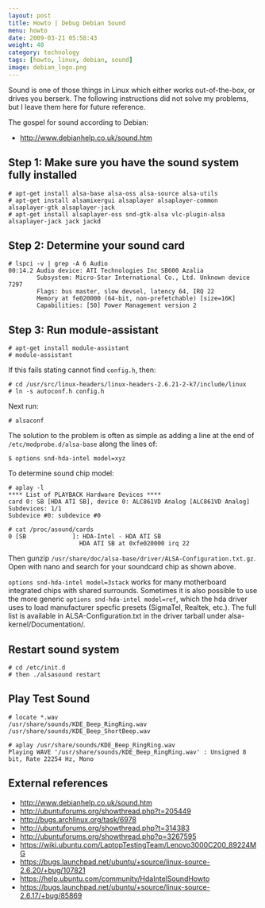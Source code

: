```yaml
---
layout: post
title: Howto | Debug Debian Sound
menu: howto
date: 2009-03-21 05:58:43
weight: 40
category: technology
tags: [howto, linux, debian, sound]
image: debian_logo.png
---
```


Sound is one of those things in Linux which either works out-of-the-box, or drives you berserk. The following instructions did not solve my problems, but I leave them here for future reference.

The gospel for sound according to Debian:

   * http://www.debianhelp.co.uk/sound.htm

<!--more-->

## Step 1: Make sure you have the sound system fully installed

    # apt-get install alsa-base alsa-oss alsa-source alsa-utils
    # apt-get install alsamixergui alsaplayer alsaplayer-common alsaplayer-gtk alsaplayer-jack
    # apt-get install alsaplayer-oss snd-gtk-alsa vlc-plugin-alsa alsaplayer-jack jack jackd

## Step 2: Determine your sound card

    # lspci -v | grep -A 6 Audio
    00:14.2 Audio device: ATI Technologies Inc SB600 Azalia
            Subsystem: Micro-Star International Co., Ltd. Unknown device 7297
            Flags: bus master, slow devsel, latency 64, IRQ 22
            Memory at fe020000 (64-bit, non-prefetchable) [size=16K]
            Capabilities: [50] Power Management version 2

## Step 3: Run module-assistant

    # apt-get install module-assistant
    # module-assistant

If this fails stating cannot find `config.h`, then:

    # cd /usr/src/linux-headers/linux-headers-2.6.21-2-k7/include/linux
    # ln -s autoconf.h config.h

Next run:

    # alsaconf

The solution to the problem is often as simple as adding a line at the end of `/etc/modprobe.d/alsa-base` along the lines of:

    $ options snd-hda-intel model=xyz

To determine sound chip model:

    # aplay -l
    **** List of PLAYBACK Hardware Devices ****
    card 0: SB [HDA ATI SB], device 0: ALC861VD Analog [ALC861VD Analog]
    Subdevices: 1/1
    Subdevice #0: subdevice #0

    # cat /proc/asound/cards
    0 [SB             ]: HDA-Intel - HDA ATI SB
                        HDA ATI SB at 0xfe020000 irq 22

Then gunzip `/usr/share/doc/alsa-base/driver/ALSA-Configuration.txt.gz`. Open with nano and search for your soundcard chip as shown above.

`options snd-hda-intel model=3stack` works for many motherboard integrated chips with shared surrounds. Sometimes it is also possible to use the more generic `options snd-hda-intel model=ref`, which the hda driver uses to load manufacturer specfic presets (SigmaTel, Realtek, etc.). The full list is available in ALSA-Configuration.txt in the driver tarball under alsa-kernel/Documentation/.

## Restart sound system

    # cd /etc/init.d
    # then ./alsasound restart

## Play Test Sound

    # locate *.wav
    /usr/share/sounds/KDE_Beep_RingRing.wav
    /usr/share/sounds/KDE_Beep_ShortBeep.wav

    # aplay /usr/share/sounds/KDE_Beep_RingRing.wav
    Playing WAVE '/usr/share/sounds/KDE_Beep_RingRing.wav' : Unsigned 8 bit, Rate 22254 Hz, Mono

## External references

   * http://www.debianhelp.co.uk/sound.htm
   * http://ubuntuforums.org/showthread.php?t=205449
   * http://bugs.archlinux.org/task/6978
   * http://ubuntuforums.org/showthread.php?t=314383
   * http://ubuntuforums.org/showthread.php?p=3267595
   * https://wiki.ubuntu.com/LaptopTestingTeam/Lenovo3000C200_89224MG
   * https://bugs.launchpad.net/ubuntu/+source/linux-source-2.6.20/+bug/107821
   * https://help.ubuntu.com/community/HdaIntelSoundHowto
   * https://bugs.launchpad.net/ubuntu/+source/linux-source-2.6.17/+bug/85869
